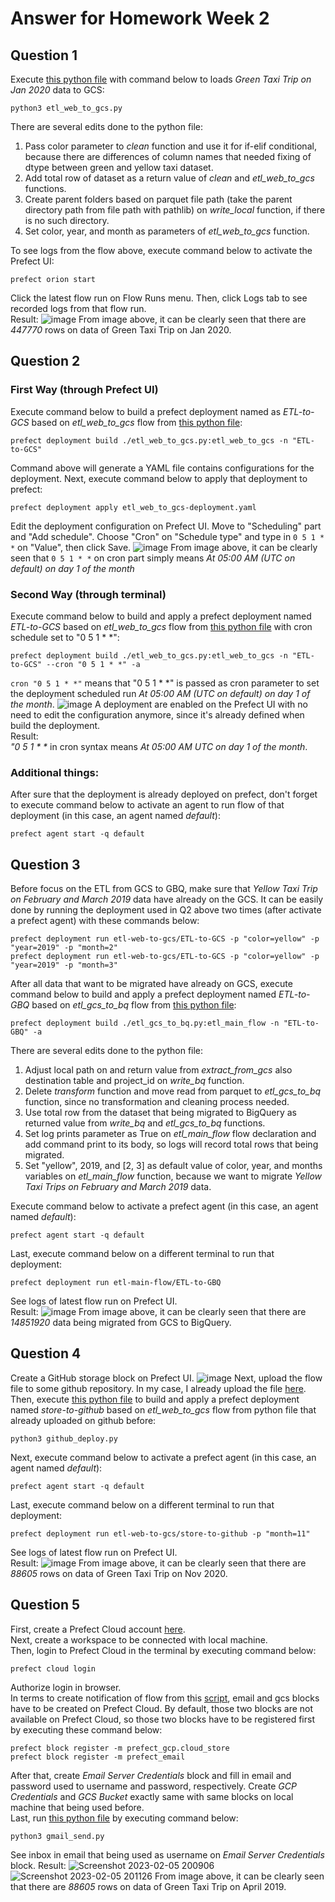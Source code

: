 # Answer for Homework Week 2

## Question 1
Execute [this python file](https://github.com/ahmdxrzky/de-zoomcamp-2023/blob/main/week2/etl_web_to_gcs.py) with command below to loads _Green Taxi Trip on Jan 2020_ data to GCS:
```
python3 etl_web_to_gcs.py
```
There are several edits done to the python file:
1. Pass color parameter to _clean_ function and use it for if-elif conditional, because there are differences of column names that needed fixing of dtype between green and yellow taxi dataset.
2. Add total row of dataset as a return value of _clean_ and _etl_web_to_gcs_ functions.
3. Create parent folders based on parquet file path (take the parent directory path from file path with pathlib) on _write_local_ function, if there is no such directory.
4. Set color, year, and month as parameters of _etl_web_to_gcs_ function.

To see logs from the flow above, execute command below to activate the Prefect UI:
```
prefect orion start
```
Click the latest flow run on Flow Runs menu. Then, click Logs tab to see recorded logs from that flow run.<br>
Result:
![image](https://user-images.githubusercontent.com/99194827/216642020-bb3901f8-88cd-478d-bfa5-f35fa2425867.png)
From image above, it can be clearly seen that there are _447770_ rows on data of Green Taxi Trip on Jan 2020.

## Question 2
### First Way (through Prefect UI)
Execute command below to build a prefect deployment named as _ETL-to-GCS_ based on _etl_web_to_gcs_ flow from [this python file](https://github.com/ahmdxrzky/de-zoomcamp-2023/blob/main/week2/etl_web_to_gcs.py):
```
prefect deployment build ./etl_web_to_gcs.py:etl_web_to_gcs -n "ETL-to-GCS"
```
Command above will generate a YAML file contains configurations for the deployment. Next, execute command below to apply that deployment to prefect:
```
prefect deployment apply etl_web_to_gcs-deployment.yaml
```
Edit the deployment configuration on Prefect UI. Move to "Scheduling" part and "Add schedule". Choose "Cron" on "Schedule type" and type in ```0 5 1 * *``` on "Value", then click Save.
![image](https://user-images.githubusercontent.com/99194827/216657927-97a8eb6b-8188-4167-b2bf-8d7ec39de41e.png)
From image above, it can be clearly seen that ```0 5 1 * *``` on cron part simply means _At 05:00 AM (UTC on default) on day 1 of the month_

### Second Way (through terminal)
Execute command below to build and apply a prefect deployment named _ETL-to-GCS_ based on _etl_web_to_gcs_ flow from [this python file](https://github.com/ahmdxrzky/de-zoomcamp-2023/blob/main/week2/etl_web_to_gcs.py) with cron schedule set to "0 5 1 * *":
```
prefect deployment build ./etl_web_to_gcs.py:etl_web_to_gcs -n "ETL-to-GCS" --cron "0 5 1 * *" -a
```
```cron "0 5 1 * *"``` means that "0 5 1 \* \*" is passed as cron parameter to set the deployment scheduled run _At 05:00 AM (UTC on default) on day 1 of the month_.
![image](https://user-images.githubusercontent.com/99194827/216754210-d3b7e9ff-6d89-4a32-9734-772ef12218b3.png)
A deployment are enabled on the Prefect UI with no need to edit the configuration anymore, since it's already defined when build the deployment. <br>
Result: <br>
_"0 5 1 \* \*_ in cron syntax means _At 05:00 AM UTC on day 1 of the month_. <br>

### Additional things:
After sure that the deployment is already deployed on prefect, don't forget to execute command below to activate an agent to run flow of that deployment (in this case, an agent named _default_):
```
prefect agent start -q default
```

## Question 3
Before focus on the ETL from GCS to GBQ, make sure that _Yellow Taxi Trip on February and March 2019_ data have already on the GCS. It can be easily done by running the deployment used in Q2 above two times (after activate a prefect agent) with these commands below:
```
prefect deployment run etl-web-to-gcs/ETL-to-GCS -p "color=yellow" -p "year=2019" -p "month=2"
prefect deployment run etl-web-to-gcs/ETL-to-GCS -p "color=yellow" -p "year=2019" -p "month=3"
```
After all data that want to be migrated have already on GCS, execute command below to build and apply a prefect deployment named _ETL-to-GBQ_ based on _etl_gcs_to_bq_ flow from [this python file](https://github.com/ahmdxrzky/de-zoomcamp-2023/blob/main/week2/etl_gcs_to_bq.py):
```
prefect deployment build ./etl_gcs_to_bq.py:etl_main_flow -n "ETL-to-GBQ" -a
```
There are several edits done to the python file:
1. Adjust local path on and return value from _extract_from_gcs_ also destination table and project_id on _write_bq_ function.
2. Delete _transform_ function and move read from parquet to _etl_gcs_to_bq_ function, since no transformation and cleaning process needed.
3. Use total row from the dataset that being migrated to BigQuery as returned value from _write_bq_ and _etl_gcs_to_bq_ functions.
4. Set log prints parameter as True on _etl_main_flow_ flow declaration and add command print to its body, so logs will record total rows that being migrated.
5. Set "yellow", 2019, and [2, 3] as default value of color, year, and months variables on _etl_main_flow_ function, because we want to migrate _Yellow Taxi Trips on February and March 2019_ data.

Execute command below to activate a prefect agent (in this case, an agent named _default_):
```
prefect agent start -q default
```
Last, execute command below on a different terminal to run that deployment:
```
prefect deployment run etl-main-flow/ETL-to-GBQ
```
See logs of latest flow run on Prefect UI. <br>
Result:
![image](https://user-images.githubusercontent.com/99194827/216754941-50b916ed-dee7-4741-8ead-eeb6bded2825.png)
From image above, it can be clearly seen that there are _14851920_ data being migrated from GCS to BigQuery.

## Question 4
Create a GitHub storage block on Prefect UI.
![image](https://user-images.githubusercontent.com/99194827/216757198-e69e0546-4de8-432f-8401-91df1db08bc7.png)
Next, upload the flow file to some github repository. In my case, I already upload the file [here](https://github.com/ahmdxrzky/de-zoomcamp-2023/blob/main/week2/etl_web_to_gcs.py). <br>
Then, execute [this python file](https://github.com/ahmdxrzky/de-zoomcamp-2023/blob/main/week2/github_deploy.py) to build and apply a prefect deployment named _store-to-github_ based on _etl_web_to_gcs_ flow from python file that already uploaded on github before:
```
python3 github_deploy.py
```
Next, execute command below to activate a prefect agent (in this case, an agent named _default_):
```
prefect agent start -q default
```
Last, execute command below on a different terminal to run that deployment:
```
prefect deployment run etl-web-to-gcs/store-to-github -p "month=11"
```
See logs of latest flow run on Prefect UI. <br>
Result:
![image](https://user-images.githubusercontent.com/99194827/216811597-62a624ae-31f7-4e3f-8ab7-ef4b9af0e56b.png)
From image above, it can be clearly seen that there are _88605_ rows on data of Green Taxi Trip on Nov 2020.

## Question 5
First, create a Prefect Cloud account [here](https://app.prefect.cloud).<br>
Next, create a workspace to be connected with local machine.<br>
Then, login to Prefect Cloud in the terminal by executing command below:
```
prefect cloud login
```
Authorize login in browser.<br>
In terms to create notification of flow from this [script](https://github.com/ahmdxrzky/de-zoomcamp-2023/blob/main/week2/etl_web_to_gcs.py), email and gcs blocks have to be created on Prefect Cloud. By default, those two blocks are not available on Prefect Cloud, so those two blocks have to be registered first by executing these command below:
```
prefect block register -m prefect_gcp.cloud_store
prefect block register -m prefect_email
```
After that, create _Email Server Credentials_ block and fill in email and password used to username and password, respectively. Create _GCP Credentials_ and _GCS Bucket_ exactly same with same blocks on local machine that being used before.<br>
Last, run [this python file](https://github.com/ahmdxrzky/de-zoomcamp-2023/blob/main/week2/gmail_send.py) by executing command below:
```
python3 gmail_send.py
```
See inbox in email that being used as username on _Email Server Credentials_ block.
Result:
![Screenshot 2023-02-05 200906](https://user-images.githubusercontent.com/99194827/216820762-f2d7c248-6413-4671-a61b-269c869b6871.png)
![Screenshot 2023-02-05 201126](https://user-images.githubusercontent.com/99194827/216820934-b948e015-9286-4332-9d81-7d5eea17a6c8.png)
From image above, it can be clearly seen that there are _88605_ rows on data of Green Taxi Trip on April 2019.
